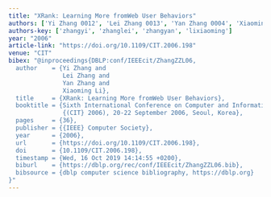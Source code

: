 ```yaml
---
title: "XRank: Learning More fromWeb User Behaviors"
authors: ['Yi Zhang 0012', 'Lei Zhang 0013', 'Yan Zhang 0004', 'Xiaoming Li']
authors-key: ['zhangyi', 'zhanglei', 'zhangyan', 'lixiaoming']
year: "2006"
article-link: "https://doi.org/10.1109/CIT.2006.198"
venue: "CIT"
bibex: "@inproceedings{DBLP:conf/IEEEcit/ZhangZZL06,
  author    = {Yi Zhang and
               Lei Zhang and
               Yan Zhang and
               Xiaoming Li},
  title     = {XRank: Learning More fromWeb User Behaviors},
  booktitle = {Sixth International Conference on Computer and Information Technology
               {(CIT} 2006), 20-22 September 2006, Seoul, Korea},
  pages     = {36},
  publisher = {{IEEE} Computer Society},
  year      = {2006},
  url       = {https://doi.org/10.1109/CIT.2006.198},
  doi       = {10.1109/CIT.2006.198},
  timestamp = {Wed, 16 Oct 2019 14:14:55 +0200},
  biburl    = {https://dblp.org/rec/conf/IEEEcit/ZhangZZL06.bib},
  bibsource = {dblp computer science bibliography, https://dblp.org}
}"
---
```

